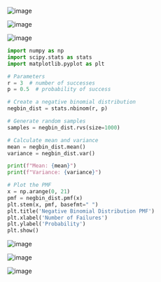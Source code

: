 ![image](https://github.com/yangshiteng/Data-Science-Learning-Path/assets/60442877/d306b67a-ed0e-46a0-8906-2820b42afc11)

![image](https://github.com/yangshiteng/Data-Science-Learning-Path/assets/60442877/e379fd5b-b586-4c25-b341-f4889292d96b)

![image](https://github.com/yangshiteng/Data-Science-Learning-Path/assets/60442877/933282a5-962b-4ac4-894c-0d0a2b47a684)

```python
import numpy as np
import scipy.stats as stats
import matplotlib.pyplot as plt

# Parameters
r = 3  # number of successes
p = 0.5  # probability of success

# Create a negative binomial distribution
negbin_dist = stats.nbinom(r, p)

# Generate random samples
samples = negbin_dist.rvs(size=1000)

# Calculate mean and variance
mean = negbin_dist.mean()
variance = negbin_dist.var()

print(f"Mean: {mean}")
print(f"Variance: {variance}")

# Plot the PMF
x = np.arange(0, 21)
pmf = negbin_dist.pmf(x)
plt.stem(x, pmf, basefmt=" ")
plt.title('Negative Binomial Distribution PMF')
plt.xlabel('Number of Failures')
plt.ylabel('Probability')
plt.show()
```
![image](https://github.com/yangshiteng/Data-Science-Learning-Path/assets/60442877/ea4e841a-a30f-4e19-af67-897e44be5346)

![image](https://github.com/yangshiteng/Data-Science-Learning-Path/assets/60442877/efbae10b-d3e9-46fb-b15d-35c1745066b3)

![image](https://github.com/yangshiteng/Data-Science-Learning-Path/assets/60442877/3531ab57-d368-466d-ac0a-e5a429e4da92)
